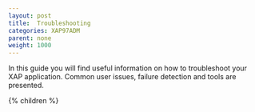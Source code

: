 ```yaml
---
layout: post
title:  Troubleshooting
categories: XAP97ADM
parent: none
weight: 1000
---
```



In this guide you will find useful information on how to troubleshoot your XAP application. Common user issues, failure detection and tools are presented.

{% children %}
